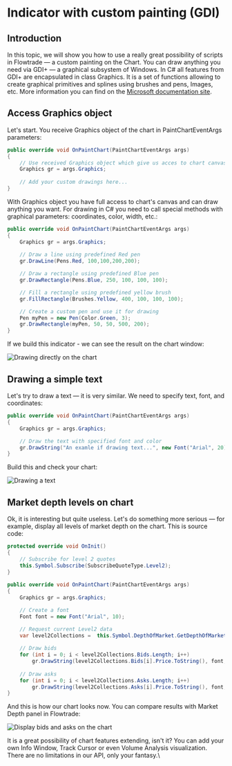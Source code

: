 # Indicator with custom painting (GDI)

## Introduction

In this topic, we will show you how to use a really great possibility of scripts in Flowtrade — a custom painting on the Chart. You can draw anything you need via GDI+ — a graphical subsystem of Windows. In C# all features from GDI+ are encapsulated in class Graphics. It is a set of functions allowing to create graphical primitives and splines using brushes and pens, Images, etc. More information you can find on the [Microsoft documentation site](https://docs.microsoft.com/ru-ru/dotnet/api/system.drawing.graphics?redirectedfrom=MSDN\&view=netframework-4.7.2).

## Access Graphics object

Let's start. You receive Graphics object of the chart in PaintChartEventArgs parameters:

```csharp
public override void OnPaintChart(PaintChartEventArgs args)
{
    // Use received Graphics object which give us acces to chart canvas
    Graphics gr = args.Graphics;                       
    
    // Add your custom drawings here...
}
```

With Graphics object you have full access to chart's canvas and can draw anything you want. For drawing in C# you need to call special methods with graphical parameters: coordinates, color, width, etc.:

```csharp
public override void OnPaintChart(PaintChartEventArgs args)
{
    Graphics gr = args.Graphics;
            
    // Draw a line using predefined Red pen
    gr.DrawLine(Pens.Red, 100,100,200,200);

    // Draw a rectangle using predefined Blue pen
    gr.DrawRectangle(Pens.Blue, 250, 100, 100, 100);

    // Fill a rectangle using predefined yellow brush
    gr.FillRectangle(Brushes.Yellow, 400, 100, 100, 100);            

    // Create a custom pen and use it for drawing
    Pen myPen = new Pen(Color.Green, 3);
    gr.DrawRectangle(myPen, 50, 50, 500, 200);
}
```

If we build this indicator - we can see the result on the chart window:

![Drawing directly on the chart](../.gitbook/assets/primitives.png)

## Drawing a simple text

Let's try to draw a text — it is very similar. We need to specify text, font, and coordinates:

```csharp
public override void OnPaintChart(PaintChartEventArgs args)
{
    Graphics gr = args.Graphics;

    // Draw the text with specified font and color
    gr.DrawString("An examle if drawing text...", new Font("Arial", 20), Brushes.Red, 100, 100);    
}
```

Build this and check your chart:

![Drawing a text](../.gitbook/assets/text.png)

## Market depth levels on chart

Ok, it is interesting but quite useless. Let's do something more serious — for example, display all levels of market depth on the chart. This is source code:

```csharp
protected override void OnInit()
{
    // Subscribe for level 2 quotes            
    this.Symbol.Subscribe(SubscribeQuoteType.Level2);
}
        
public override void OnPaintChart(PaintChartEventArgs args)
{
    Graphics gr = args.Graphics;

    // Create a font
    Font font = new Font("Arial", 10);

    // Request current Level2 data
    var level2Collections =  this.Symbol.DepthOfMarket.GetDepthOfMarketAggregatedCollections();
            
    // Draw bids
    for (int i = 0; i < level2Collections.Bids.Length; i++)
        gr.DrawString(level2Collections.Bids[i].Price.ToString(), font, Brushes.LightGray, 20, 23 * i + 30);
            
    // Draw asks
    for (int i = 0; i < level2Collections.Asks.Length; i++)
        gr.DrawString(level2Collections.Asks[i].Price.ToString(), font, Brushes.LightGray, 100, 23 * i + 30);
}
```

And this is how our chart looks now. You can compare results with Market Depth panel in Flowtrade:

![Display bids and asks on the chart](../.gitbook/assets/level2.png)

It is a great possibility of chart features extending, isn't it? You can add your own Info Window, Track Cursor or even Volume Analysis visualization. There are no limitations in our API, only your fantasy.\\
